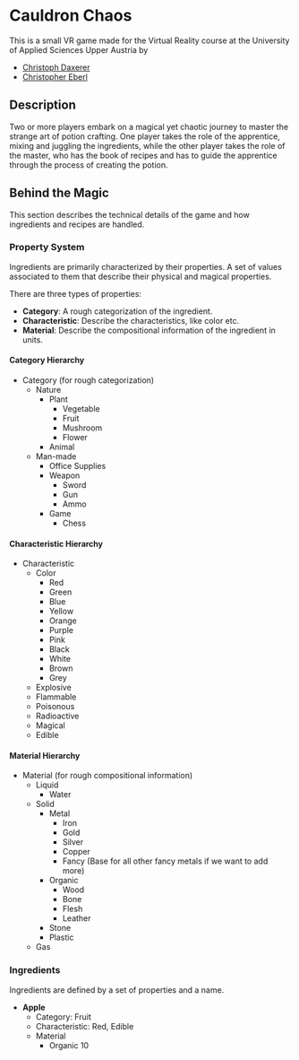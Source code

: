 # Cauldron Chaos

This is a small VR game made for the Virtual Reality course at the University of Applied Sciences Upper Austria by 

- [Christoph Daxerer]()
- [Christopher Eberl]()

## Description

Two or more players embark on a magical yet chaotic journey to master the strange art of potion crafting. One player takes the role of the apprentice, mixing and juggling the ingredients, while the other player takes the role of the master, who has the book of recipes and has to guide the apprentice through the process of creating the potion.

## Behind the Magic

This section describes the technical details of the game and how ingredients and recipes are handled.

### Property System

Ingredients are primarily characterized by their properties. A set of values associated to them that describe their physical and magical properties. 

There are three types of properties:
- **Category**: A rough categorization of the ingredient.
- **Characteristic**: Describe the characteristics, like color etc.
- **Material**: Describe the compositional information of the ingredient in units.

#### Category Hierarchy

- Category (for rough categorization)
  - Nature 
    - Plant
      - Vegetable
      - Fruit
      - Mushroom
      - Flower
    - Animal
  - Man-made
    - Office Supplies
    - Weapon
      - Sword
      - Gun
      - Ammo
    - Game
      - Chess

#### Characteristic Hierarchy

- Characteristic
  - Color
    - Red
    - Green
    - Blue
    - Yellow
    - Orange
    - Purple
    - Pink
    - Black
    - White
    - Brown
    - Grey
  - Explosive
  - Flammable
  - Poisonous
  - Radioactive
  - Magical
  - Edible

#### Material Hierarchy

- Material (for rough compositional information)
  - Liquid
    - Water
  - Solid
    - Metal
      - Iron
      - Gold
      - Silver
      - Copper
      - Fancy (Base for all other fancy metals if we want to add more)
    - Organic
      - Wood
      - Bone
      - Flesh
      - Leather
    - Stone
    - Plastic
  - Gas

### Ingredients

Ingredients are defined by a set of properties and a name. 

- **Apple**
  - Category: Fruit
  - Characteristic: Red, Edible
  - Material
    - Organic 10

###